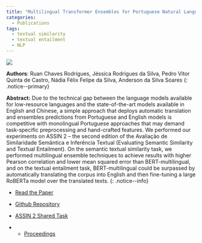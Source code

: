 ```yaml
---
title: "Multilingual Transformer Ensembles for Portuguese Natural Language Tasks"
categories:
  - Publications
tags:
  - textual similarity
  - textual entailment
  - NLP
---
```


![](https://raw.githubusercontent.com/ruanchaves/ruanchaves.github.io/master/assets/images/ensemble.png)

**Authors**: Ruan Chaves Rodrigues, Jéssica Rodrigues da Silva, Pedro Vitor Quinta de Castro, Nádia Félix Felipe da Silva, Anderson da Silva Soares
{: .notice--primary}

**Abstract:** Due to the technical gap between the language models available for low-resource languages and the state-of-the-art models available in English and Chinese, a simple approach that deploys automatic translation and ensembles predictions from Portuguese and English models is competitive with monolingual Portuguese approaches that may demand task-specific preprocessing and hand-crafted features. We performed our experiments on ASSIN 2 – the second edition of the Avaliação de Similaridade Semântica e Inferência Textual (Evaluating Semantic Similarity and Textual Entailment). On the semantic textual similarity task, we performed multilingual ensemble techniques to achieve results with higher Pearson correlation and lower mean squared error than BERT-multilingual, and on the textual entailment task, BERT-multilingual could be surpassed by automatically translating the corpus into English and then fine-tuning a large RoBERTa model over the translated texts.
{: .notice--info}

* [Read the Paper](http://ceur-ws.org/Vol-2583/3_DLB.pdf)

* [Github Repository](https://github.com/ruanchaves/assin)

* [ASSIN 2 Shared Task](https://sites.google.com/view/assin2/english)
* * [Proceedings](http://ceur-ws.org/Vol-2583/)
